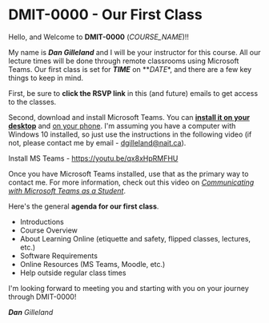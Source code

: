 # DMIT-0000 - Our First Class

Hello, and Welcome to **DMIT-0000** (_COURSE_NAME_)!!

My name is ***Dan Gilleland*** and I will be your instructor for this course. All our lecture times will be done through remote classrooms using Microsoft Teams. Our first class is set for **_TIME_** on **_DATE_*, and there are a few key things to keep in mind.

First, be sure to **click the RSVP link** in this (and future) emails to get access to the classes.

Second, download and install Microsoft Teams. You can [**install it on your desktop**](https://youtu.be/qx8xHpRMFHU) and [on your phone](https://youtu.be/gvCRIieb7NQ). I'm assuming you have a computer with Windows 10 installed, so just use the instructions in the following video (if not, please contact me by email - dgilleland@nait.ca).

Install MS Teams - https://youtu.be/qx8xHpRMFHU

Once you have Microsoft Teams installed, use that as the primary way to contact me. For more information, check out this video on [*Communicating with Microsoft Teams as a Student*](https://youtu.be/PasT3Q1ZR_I).

Here's the general **agenda for our first class**.

- Introductions
- Course Overview
- About Learning Online (etiquette and safety, flipped classes, lectures, etc.)
- Software Requirements
- Online Resources (MS Teams, Moodle, etc.)
- Help outside regular class times


I'm looking forward to meeting you and starting with you on your journey through DMIT-0000!

***Dan** Gilleland*
